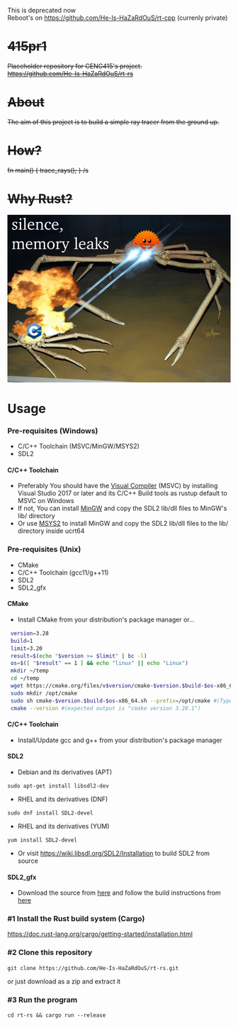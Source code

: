 This is deprecated now </br>
Reboot's on https://github.com/He-Is-HaZaRdOuS/rt-cpp (currenly private)
# ~~415pr1~~

~~Placeholder repository for CENG415's project.~~ </br>
~~https://github.com/He-Is-HaZaRdOuS/rt-rs~~

# ~~About~~

~~The aim of this project is to build a simple ray tracer from the ground up.~~

# ~~How?~~

~~fn main() { trace_rays(); } /s~~

# ~~Why Rust?~~

![Alt](memes/silence.jpg)

# Usage

### Pre-requisites (Windows)

* C/C++ Toolchain (MSVC/MinGW/MSYS2)
* SDL2

#### C/C++ Toolchain

* Preferably You should have
  the [Visual Compiler](https://visualstudio.microsoft.com/downloads/#build-tools-for-visual-studio-2022) (MSVC) by
  installing Visual Studio 2017 or later and its C/C++ Build tools as rustup default to
  MSVC on Windows
* If not, You can install [MinGW](https://nuwen.net/files/mingw/mingw-18.0-without-git.exe) and copy the SDL2 lib/dll
  files to MinGW's lib/ directory
* Or use [MSYS2](https://www.msys2.org/) to install MinGW and copy the SDL2 lib/dll files to the lib/ directory inside
  ucrt64

### Pre-requisites (Unix)

* CMake
* C/C++ Toolchain (gcc11/g++11)
* SDL2
* SDL2_gfx

#### CMake

* Install CMake from your distribution's package manager or...

```bash
 version=3.28
 build=1
 limit=3.20
 result=$(echo "$version >= $limit" | bc -l)
 os=$([ "$result" == 1 ] && echo "linux" || echo "Linux")
 mkdir ~/temp
 cd ~/temp
 wget https://cmake.org/files/v$version/cmake-$version.$build-$os-x86_64.sh
 sudo mkdir /opt/cmake
 sudo sh cmake-$version.$build-$os-x86_64.sh --prefix=/opt/cmake #(Type "y" to accept the license agreement and type "n" to forego installing inside the subdirectory)
 cmake --version #(expected output is "cmake version 3.28.1") 
```

#### C/C++ Toolchain

* Install/Update gcc and g++ from your distribution's package manager

#### SDL2

* Debian and its derivatives (APT)

````
sudo apt-get install libsdl2-dev
````

* RHEL and its derivatives (DNF)

````
sudo dnf install SDL2-devel
````

* RHEL and its derivatives (YUM)

````
yum install SDL2-devel
````

* Or visit https://wiki.libsdl.org/SDL2/Installation to build SDL2 from source

#### SDL2_gfx

* Download the source from [here](https://www.ferzkopp.net/Software/SDL2_gfx/SDL2_gfx-1.0.4.tar.gz) and follow the build
  instructions from [here](https://www.ferzkopp.net/Software/SDL2_gfx/Docs/html/index.html)

### #1 Install the Rust build system (Cargo)

https://doc.rust-lang.org/cargo/getting-started/installation.html

### #2 Clone this repository

```
git clone https://github.com/He-Is-HaZaRdOuS/rt-rs.git
```

or just download as a zip and extract it

### #3 Run the program

```
cd rt-rs && cargo run --release
```
